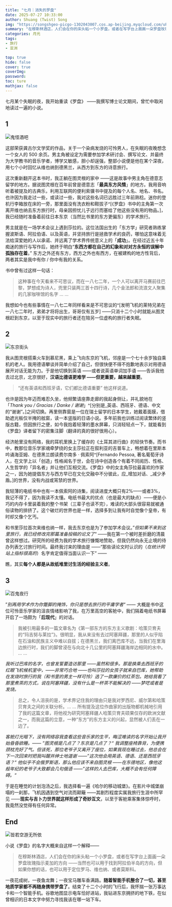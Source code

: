 ```yaml
---
title: "七月｜消失的罗盘"
date: 2025-07-27 10:33:00
author: Shuang (Twist) Song
img: "https://songshgeo-picgo-1302043007.cos.ap-beijing.myqcloud.com/uPic/FF38490D-BEE1-4304-905F-4933691E28A5.jpeg"
summary: "在穆斯林酒店，人们会在你的床头粘一个小罗盘，或者在写字台上面画一朵罗盘玫瑰指示麦加的方向——当然也可以用于找到阿拉伯半岛的方向，但如果你想的话，也可以用于定位罗马、维也纳、或者莫斯科。"
categories: 月光
tags:
- 旅行
- 亚洲

top: true
hide: false
cover: true
coverImg: 
password:  
toc: ture
mathjax: false
---
```


七月某个失眠的夜，我开始重读《罗盘》 ——我撰写博士论文期间，曾忙中取闲地读过一遍的小说。

## 1

![鬼怪酒吧](https://songshgeo-picgo-1302043007.cos.ap-beijing.myqcloud.com/uPic/FF38490D-BEE1-4304-905F-4933691E28A5.jpeg)

这部荣获龚古尔文学奖的作品，关于一个染病发烧的可怜男人，在失眠的夜晚想念一个女人的 500 余页。男主角被设定为需要参加学术研讨会、撰写论文、并最终为大学教书的音乐学者，博学又敏感，胆小却逞强，整部小说便是他在某个深夜，用七个小时回忆从维也纳到德黑兰，从西方到东方的诗意旅行。

这次重新翻开这本书时，我正躺在图灵根的家中 ——这是故事中男主角在德意志留学的地方。据说图灵根在百年前曾是德意志「**最具东方风情**」的地方。我用音响听着被提及的古典乐，利用互联网的便利索骥书中提及的每个人名、地名、书名。也许因为我走过一些，或读过一些，我对这些名词已远胜过三年前熟稔。迷你的登机行李箱放在床的一旁，那里面没有洗衣粉和鞋拔子^[《罗盘》书中的主角第一次离开维也纳去东方旅行时，母亲因担忧儿子远行而塞给了他这些没有用的物品。]，我已经随时准备着前往日本东京（当然比书里的东方更偏东）的学术旅行。

男主就是在一场学术会议上遇到莎拉的。这位法国出生的「东方学」研究者熟练掌握波斯语、阿拉伯语、以及英语，并坚持旅行是拯救学术的良药，哪怕这意味着无法给深爱她的人以承诺、并远离了学术界传统意义上的「**成功**」。在经过近五十年痴迷的旅行与写作后，她终于明白“**东西方都在自己的幻象和对对方永恒的误解中孤独存在着**。” 东方之外还有东方，西方之外也有西方，在被建构的地方性背后，两者其实是我中有你 / 你中有我的关系。

书中曾有过这样一句话：

> 这种事在今天看来不可思议，而在一八七二年，一个人可以离开马赛前往巴黎，梦想成为诗人，兜里只装两三首十四行诗，几个金法郎和流浪文人聚集的几家咖啡馆的名字 ... ...

我想如今也有些事情在一八七二年同样看来是不可思议的^[发明飞机的莱特兄弟在一八七二年时，弟弟才将将出生，哥哥仅有五岁] ——只消十二个小时就能从图灵根赶到东京，以至于现实中的旅行者还在陪另一位虚构的旅行者失眠。

## 2

![东京街头](https://songshgeo-picgo-1302043007.cos.ap-beijing.myqcloud.com/uPic/72FA95AD-189D-4D32-AF75-0860C5C0EABE.jpeg)

我从图灵根搭乘火车到慕尼黑，乘上飞向东京的飞机，邻座是一个七十余岁独自乘机的老人。我用德语攀谈并简单介绍了自己，但很快便不得不抱歉地表示对用德语展开对话无能为力。于是他切换到英语 ——或者说英语单词加手语 ——告诉我他去过北京，北京很好，**汉语比德语更难学 ——但更重要，越来越重要**。

> “还有英语和西班牙语，它们都比德语重要” 他这样说道。

也许是因为年迈而难忍久坐，他频繁请座靠走廊的我起身侧让，并礼貌地在「*Thank you / Gracias / Danke / 谢谢*」^[分别是_英语、西班牙、德语、中文的“谢谢”。]之间切换。再里侧靠窗是一位在瑞士留学的日本学生，她戴着面膜，借助遮光板仅半掩的舷窗，读一本竖版的日语小说。多年前我也训练过阅读繁体的竖版古籍，但因旅行之便，如今我抱着轻薄的墨水屏幕，只消轻轻点一下，就能看到《罗盘》译者留下的密集注脚（翻译的真的很好很用心）。

经济舱里没有网络，我的耳机里换上了缓存的《土耳其进行曲》的轻快节奏。而书中，教那位音乐学家魂牵梦绕的女主莎拉正在叙利亚的吉普车上，畅想着在里斯本吟诵海亚姆、在德黑兰朗读费尔南多 · 佩索阿^[Fernando Pessoa, 著名葡萄牙诗人，在文学上以「创造」性格闻名于世，会在诗中创造各个有着不同阅历、性格、人生哲学的「异名者」并让他们互相交流。《罗盘》中的女主角莎拉最喜欢的作家之一，因为她提倡东方与西方早已在文化交融中不分彼此，应_增加对话、_减少矛盾。]的世界，没有内战或宵禁的世界。

我轻薄的电纸书中也有一本佩索阿的诗集，阅读进度大概只有2%——或者3%，我记不得了，因为我读不太懂。电纸书最大的优点（也是最大的缺点）——便是小巧的内存卡里装着我的整个书架（三辈子也读不完），难读的大部头很容易就被通俗读物的排挤了。这个破烂的世界也是一样，选择多到让我有时自觉像个皇帝，有时却又像个乞丐。

和书里莎拉首次来维也纳一样，我去东京也是为了参加学术会议。”*但如果不来到这里旅行，我已经修改完那篇准备投稿的论文了*“ ——我在第一个被时差折磨的清晨曾这样想过。研究所的经费为我的学术旅行慷慨地赞助，但我仍然向永无止境的待办列表乞讨旅行时间。最终我讨来的理由是 ——“那些读论文时认识的（*在统计网站上指标很高的*）名字肯定值得当面认识一下” ——

瞧，其实**每个人都是从故纸堆里讨生活的经验主义者**。

## 3

![百鬼夜行](https://songshgeo-picgo-1302043007.cos.ap-beijing.myqcloud.com/uPic/0BF5F1F6-F6B3-498A-ADDF-21F6C834CBCC.jpeg)

”*别再用学术作为你蹩脚的掩饰，你只是想去旅行的平庸学者*“ —— 大概是书中这位可怜音乐学家的沮丧情绪影响了我，在万里高空的客舱中，我们隔着电纸书屏幕开启了一场颇为「**后现代**」的对话。

> 我被引用最多的一篇文章名为《第一部东方的东方主义歌剧：哈策贝育夫的“玛吉努与莱拉”》。很明显，我从来没有去过阿塞拜疆，那里的人似乎陷在石油和民族主义中难以自拔；在德黑兰，我们离巴库不远，当我们在里海边旅行时，我们的脚曾浸在与向北十几公里的阿塞拜疆海岸边相同的水中。
> ... ...

*我听过巴库的名字，也曾发誓要造访那里 ——虽然和很多。那是换乘去西班牙的红眼飞机候机室中，——非常巧合地 ——也叫莎拉的女孩子就来自巴库，她帮助在发烧时旅行的我（和书里的男主一样可怜）选了一款廉价的红茶包。她给我看了那里煮茶的方式，说在阿塞拜疆，没有什么是一杯茶不能解决的 ——梦呓或者是发烧。*

> 总之，令人沮丧的是，学术界记住我的理由只是我对罗西尼、威尔第和哈策贝育夫之间的关联分析。... ... 所有提及这位作曲家的出版物都机械地引用了我的这篇文章，将他视为研究阿塞拜疆人哈策贝育夫硕果仅存的欧洲文献之一，而我这篇的立意，一种“东方”的东方主义的兴起，显然被人们丢在一边了。 

*客舱灯光暗下，没有网络容我查看这些音乐家的生平，晦涩难读的名字开始让我开始昏昏欲睡。—— ”图灵根是几点了？东京是几点了？“ 我调整座椅靠背，为便携颈枕充好了气。但该死，那位老爷子又离开了座位，如果我现在睡过去，他总会在下一次回来时把我叫醒并绅士地道谢 ——”这次他会用英语、德语、还是西班牙语？“ 他似乎不会俄罗斯语，那么他应该不来自图灵根 ——在东德地区，像他这般年纪的老爷子大致都会几句俄语 ——”这样的人去巴库，大概不会有任何障碍。“*

于是在睡觉的计划泡汤之后，我选择看一遍《哈尔的移动城堡》。在影片中城堡崩塌的一刹那，飞机因遇到空气对流而颠簸 ——其剧烈程度实属我旅行生涯中所罕见 ——**现实与吉卜力世界就这样形成了奇妙互文**，以至于客舱乘客集体惊呼时，我竟然没觉得有任何异常。

## End

![皆若空游无所依](https://songshgeo-picgo-1302043007.cos.ap-beijing.myqcloud.com/uPic/544D0766-59C8-40C2-B400-66EBACB95017.jpeg)

小说《罗盘》的名字大概来自这样一个解释——

> 在穆斯林酒店，人们会在你的床头粘一个小罗盘，或者在写字台上面画一朵罗盘玫瑰指示麦加的方向 ——当然也可以用于找到阿拉伯半岛的方向，但如果你想的话，也可以用于定位罗马、维也纳、或者莫斯科。

一夜花成树，一夜鱼龙舞；一夜宝马雕车香满路。**随着智能手机整合了一切，甚至地质学家都不再随身携带罗盘了**。结束了十二个小时的飞行后，我怀揣一张万事达卡和一个智能手机。谷歌地图显示电车恰好进站，我钻进东京拥挤的地下铁，在似曾相识的日本文字中努力寻找我该在哪一站下车。
